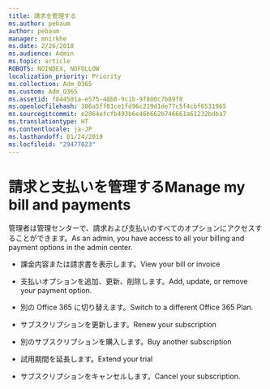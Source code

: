 ```yaml
---
title: 請求を管理する
ms.author: pebaum
author: pebaum
manager: mnirkhe
ms.date: 2/26/2018
ms.audience: Admin
ms.topic: article
ROBOTS: NOINDEX, NOFOLLOW
localization_priority: Priority
ms.collection: Adm_O365
ms.custom: Adm_O365
ms.assetid: f844501a-e575-48b8-9c1b-9f800c7b89f8
ms.openlocfilehash: 386a5ff01ce1fd96c219d1de77c5f4cbf6531965
ms.sourcegitcommit: e2864efcfb493b6e46b662b746661a61232bdba7
ms.translationtype: HT
ms.contentlocale: ja-JP
ms.lasthandoff: 01/24/2019
ms.locfileid: "29477023"
---
```

# <a name="manage-my-bill-and-payments"></a><span data-ttu-id="9bc6d-102">請求と支払いを管理する</span><span class="sxs-lookup"><span data-stu-id="9bc6d-102">Manage my bill and payments</span></span>

<span data-ttu-id="9bc6d-103">管理者は管理センターで、請求および支払いのすべてのオプションにアクセスすることができます。</span><span class="sxs-lookup"><span data-stu-id="9bc6d-103">As an admin, you have access to all your billing and payment options in the admin center.</span></span>
  
- <span data-ttu-id="9bc6d-104">課金内容または請求書を表示します。</span><span class="sxs-lookup"><span data-stu-id="9bc6d-104">View your bill or invoice</span></span>
    
- <span data-ttu-id="9bc6d-105">支払いオプションを追加、更新、削除します。</span><span class="sxs-lookup"><span data-stu-id="9bc6d-105">Add, update, or remove your payment option.</span></span>
    
- <span data-ttu-id="9bc6d-106">別の Office 365 に切り替えます。</span><span class="sxs-lookup"><span data-stu-id="9bc6d-106">Switch to a different Office 365 Plan.</span></span>
    
- <span data-ttu-id="9bc6d-107">サブスクリプションを更新します。</span><span class="sxs-lookup"><span data-stu-id="9bc6d-107">Renew your subscription</span></span>
    
- <span data-ttu-id="9bc6d-108">別のサブスクリプションを購入します。</span><span class="sxs-lookup"><span data-stu-id="9bc6d-108">Buy another subscription</span></span>
    
- <span data-ttu-id="9bc6d-109">試用期間を延長します。</span><span class="sxs-lookup"><span data-stu-id="9bc6d-109">Extend your trial</span></span>
    
- <span data-ttu-id="9bc6d-110">サブスクリプションをキャンセルします。</span><span class="sxs-lookup"><span data-stu-id="9bc6d-110">Cancel your subscription.</span></span>
    

